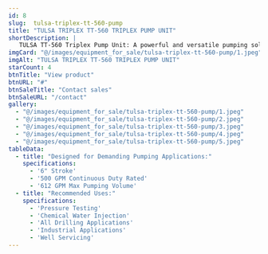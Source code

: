```yaml
---
id: 8
slug:  tulsa-triplex-tt-560-pump
title: "TULSA TRIPLEX TT-560 TRIPLEX PUMP UNIT"
shortDescription: |
   TULSA TT-560 Triplex Pump Unit: A powerful and versatile pumping solution for demanding applications. With a 6" stroke and a capacity of up to 612 GPM, this unit is ideal for pressure testing, chemical water injection, drilling, and industrial applications. 
imgCard: "@/images/equipment_for_sale/tulsa-triplex-tt-560-pump/1.jpeg"
imgAlt: "TULSA TRIPLEX TT-560 TRIPLEX PUMP UNIT"
starCount: 4
btnTitle: "View product"
btnURL: "#"
btnSaleTitle: "Contact sales"
btnSaleURL: "/contact"
gallery:
  - "@/images/equipment_for_sale/tulsa-triplex-tt-560-pump/1.jpeg"
  - "@/images/equipment_for_sale/tulsa-triplex-tt-560-pump/2.jpeg"
  - "@/images/equipment_for_sale/tulsa-triplex-tt-560-pump/3.jpeg"
  - "@/images/equipment_for_sale/tulsa-triplex-tt-560-pump/4.jpeg"
  - "@/images/equipment_for_sale/tulsa-triplex-tt-560-pump/5.jpeg"
tableData:
  - title: "Designed for Demanding Pumping Applications:"
    specifications:
      - '6" Stroke'
      - '500 GPM Continuous Duty Rated'
      - '612 GPM Max Pumping Volume'
  - title: "Recommended Uses:"
    specifications:
      - 'Pressure Testing'
      - 'Chemical Water Injection'
      - 'All Drilling Applications'
      - 'Industrial Applications'
      - 'Well Servicing'
---
```

